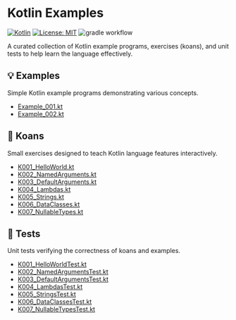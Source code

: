 # Kotlin Examples

[![Kotlin](https://img.shields.io/badge/Kotlin-1.9.24-A97BFF?logo=kotlin&logoColor=white)](https://kotlinlang.org/)
[![License: MIT](https://img.shields.io/badge/License-MIT-yellow.svg)](LICENSE)
![gradle workflow](https://github.com/hofiorg/kotlin-examples/actions/workflows/gradle.yml/badge.svg)

A curated collection of Kotlin example programs, exercises (koans), and unit tests to help learn the language effectively.

## 💡 Examples

Simple Kotlin example programs demonstrating various concepts.

- [Example_001.kt](src/main/kotlin/Example_001.kt)
- [Example_002.kt](src/main/kotlin/Example_002.kt)

## 📘 Koans

Small exercises designed to teach Kotlin language features interactively.

- [K001_HelloWorld.kt](src/main/kotlin/koans/K001_HelloWorld.kt)
- [K002_NamedArguments.kt](src/main/kotlin/koans/K002_NamedArguments.kt)
- [K003_DefaultArguments.kt](src/main/kotlin/koans/K003_DefaultArguments.kt)
- [K004_Lambdas.kt](src/main/kotlin/koans/K004_Lambdas.kt)
- [K005_Strings.kt](src/main/kotlin/koans/K005_Strings.kt)
- [K006_DataClasses.kt](src/main/kotlin/koans/K006_DataClasses.kt)
- [K007_NullableTypes.kt](src/main/kotlin/koans/K007_NullableTypes.kt)

## 🧪 Tests

Unit tests verifying the correctness of koans and examples.

- [K001_HelloWorldTest.kt](src/test/kotlin/koans/K001_HelloWorldTest.kt)
- [K002_NamedArgumentsTest.kt](src/test/kotlin/koans/K002_NamedArgumentsTest.kt)
- [K003_DefaultArgumentsTest.kt](src/test/kotlin/koans/K003_DefaultArgumentsTest.kt)
- [K004_LambdasTest.kt](src/test/kotlin/koans/K004_LambdasTest.kt)
- [K005_StringsTest.kt](src/test/kotlin/koans/K005_StringsTest.kt)
- [K006_DataClassesTest.kt](src/test/kotlin/koans/K006_DataClassesTest.kt)
- [K007_NullableTypesTest.kt](src/test/kotlin/koans/K007_NullableTypesTest.kt)
